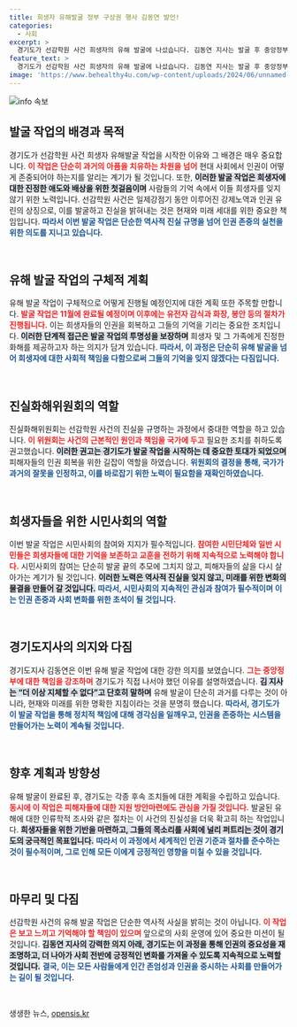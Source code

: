 ```yaml
---
title: 희생자 유해발굴 정부 구상권 행사 김동연 발언!
categories:
  - 사회
excerpt: >
  경기도가 선감학원 사건 희생자의 유해 발굴에 나섰습니다. 김동연 지사는 발굴 후 중앙정부에 구상권 청구를 예고하며, 다시는 인권 유린이 없는 나라를 만들겠다고 다짐했습니다. 11월부터 유전자 감식 등 후속 절차가 진행됩니다.
feature_text: >
  경기도가 선감학원 사건 희생자의 유해 발굴에 나섰습니다. 김동연 지사는 발굴 후 중앙정부에 구상권 청구를 예고하며, 다시는 인권 유린이 없는 나라를 만들겠다고 다짐했습니다. 11월부터 유전자 감식 등 후속 절차가 진행됩니다.
image: 'https://www.behealthy4u.com/wp-content/uploads/2024/06/unnamed-file.png'
---
```


<p><img src="https://www.behealthy4u.com/wp-content/uploads/2024/06/unnamed-file.png" alt="info 속보" /></p>

<h2 data-ke-size="size26">발굴 작업의 배경과 목적</h2>

<p data-ke-size="size16">경기도가 선감학원 사건 희생자 유해발굴 작업을 시작한 이유와 그 배경은 매우 중요합니다. <b><span style="color: #ee2323;">이 작업은 단순히 과거의 아픔을 치유하는 차원을 넘어</span></b> 현대 사회에서 인권이 어떻게 존중되어야 하는지를 알리는 계기가 될 것입니다. 또한, <b><span style="background-color: #21538527;">이러한 발굴 작업은 희생자에 대한 진정한 애도와 배상을 위한 첫걸음이며</span></b> 사람들의 기억 속에서 이들 희생자를 잊지 않기 위한 노력입니다. 선감학원 사건은 일제강점기 동안 이루어진 강제노역과 인권 유린의 상징으로, 이를 발굴하고 진실을 밝혀내는 것은 현재와 미래 세대를 위한 중요한 책임입니다. <b><span style="color: #1a5490;">따라서 이번 발굴 작업은 단순한 역사적 진실 규명을 넘어 인권 존중의 실천을 위한 의도를 지니고 있습니다.</span></b></p>

<p data-ke-size="size16">&nbsp;</p>

<h2 data-ke-size="size26">유해 발굴 작업의 구체적 계획</h2>

<p data-ke-size="size16">유해 발굴 작업이 구체적으로 어떻게 진행될 예정인지에 대한 계획 또한 주목할 만합니다. <b><span style="color: #ee2323;">발굴 작업은 11월에 완료될 예정이며 이후에는 유전자 감식과 화장, 봉안 등의 절차가 진행됩니다.</span></b> 이는 희생자들의 인권을 회복하고 그들의 기억을 기리는 중요한 조치입니다. <b><span style="background-color: #21538527;">이러한 단계적 접근은 발굴 작업의 투명성을 보장하며</span></b> 희생자 및 그 가족에게 진정한 화해를 제공하고자 하는 의지가 담겨 있습니다. <b><span style="color: #1a5490;">따라서, 이 과정은 단순히 유해 발굴을 넘어 희생자에 대한 사회적 책임을 다함으로써 그들의 기억을 잊지 않겠다는 다짐입니다.</span></b></p>

<p data-ke-size="size16">&nbsp;</p>

<h2 data-ke-size="size26">진실화해위원회의 역할</h2>

<p data-ke-size="size16">진실화해위원회는 선감학원 사건의 진실을 규명하는 과정에서 중대한 역할을 하고 있습니다. <b><span style="color: #ee2323;">이 위원회는 사건의 근본적인 원인과 책임을 국가에 두고</span></b> 필요한 조치를 취하도록 권고했습니다. <b><span style="background-color: #21538527;">이러한 권고는 경기도가 발굴 작업을 시작하는 데 중요한 토대가 되었으며</span></b> 피해자들의 인권 회복을 위한 길잡이 역할을 하였습니다. <b><span style="color: #1a5490;">위원회의 결정을 통해, 국가가 과거의 잘못을 인정하고, 이를 바로잡기 위한 노력이 필요함을 재확인하였습니다.</span></b></p>

<p data-ke-size="size16">&nbsp;</p>

<h2 data-ke-size="size26">희생자들을 위한 시민사회의 역할</h2>

<p data-ke-size="size16">이번 발굴 작업은 시민사회의 참여와 지지가 필수적입니다. <b><span style="color: #ee2323;">참여한 시민단체와 일반 시민들은 희생자들에 대한 기억을 보존하고 교훈을 전하기 위해 지속적으로 노력해야 합니다.</span></b> 시민사회의 참여는 단순히 발굴 끝의 추모에 그치지 않고, 피해자들의 삶을 다시 살아가는 계기가 될 것입니다. <b><span style="background-color: #21538527;">이러한 노력은 역사적 진실을 잊지 않고, 미래를 위한 변화의 물결을 만들어 갈 것입니다.</span></b> <b><span style="color: #1a5490;">따라서, 시민사회의 지속적인 관심과 참여가 필수적이며 이는 인권 존중과 사회 변화를 위한 초석이 될 것입니다.</span></b></p>

<p data-ke-size="size16">&nbsp;</p>

<h2 data-ke-size="size26">경기도지사의 의지와 다짐</h2>

<p data-ke-size="size16">경기도지사 김동연은 이번 유해 발굴 작업에 대한 강한 의지를 보였습니다. <b><span style="color: #ee2323;">그는 중앙정부에 대한 책임을 강조하며</span></b> 경기도가 직접 나서야 했던 이유를 설명하였습니다. <b><span style="background-color: #21538527;">김 지사는 “더 이상 지체할 수 없다”고 단호히 말하며</span></b> 유해 발굴이 단순히 과거를 다루는 것이 아니라, 현재와 미래를 위한 명확한 지침이라는 것을 분명히 했습니다. <b><span style="color: #1a5490;">따라서, 경기도가 이 발굴 작업을 통해 정치적 책임에 대해 경각심을 일깨우고, 인권을 존중하는 시스템을 만들어가는 노력이 계속될 것입니다.</span></b></p>

<p data-ke-size="size16">&nbsp;</p>

<h2 data-ke-size="size26">향후 계획과 방향성</h2>

<p data-ke-size="size16">유해 발굴이 완료된 후, 경기도는 각종 후속 조치들에 대한 계획을 수립하고 있습니다. <b><span style="color: #ee2323;">동시에 이 작업은 피해자들에 대한 지원 방안마련에도 관심을 가질 것입니다.</span></b> 발굴된 유해에 대한 인류학적 조사와 같은 절차는 이 사건의 진실성을 더욱 확고히 하는 작업입니다. <b><span style="background-color: #21538527;">희생자들을 위한 기반을 마련하고, 그들의 목소리를 사회에 널리 퍼트리는 것이 경기도의 궁극적인 목표입니다.</span></b> <b><span style="color: #1a5490;">따라서 이 과정에서 세계적인 인권 기준과 절차를 준수하는 것이 필수적이며, 그로 인해 모든 이에게 긍정적인 영향을 미칠 수 있을 것입니다.</span></b></p>

<p data-ke-size="size16">&nbsp;</p>

<h2 data-ke-size="size26">마무리 및 다짐</h2>

<p data-ke-size="size16">선감학원 사건의 유해 발굴 작업은 단순한 역사적 사실을 밝히는 것이 아닙니다. <b><span style="color: #ee2323;">이 작업은 보고 느끼고 기억해야 할 책임이 있으며</span></b> 앞으로의 사회 운영에 있어 중요한 미션이 될 것입니다. <b><span style="background-color: #21538527;">김동연 지사의 강력한 의지 아래, 경기도는 이 과정을 통해 인권의 중요성을 재조명하고, 더 나아가 사회 전반에 긍정적인 변화를 가져올 수 있도록 지속적으로 노력할 것입니다.</span></b> <b><span style="color: #1a5490;">결국, 이는 모든 사람들에게 인간 존엄성과 인권을 중시하는 사회를 만들어가는 길이 될 것입니다.</span></b></p>

<p data-ke-size="size16">&nbsp;</p>
생생한 뉴스, <a href="https://opensis.kr" rel="dofollow">opensis.kr</a>


